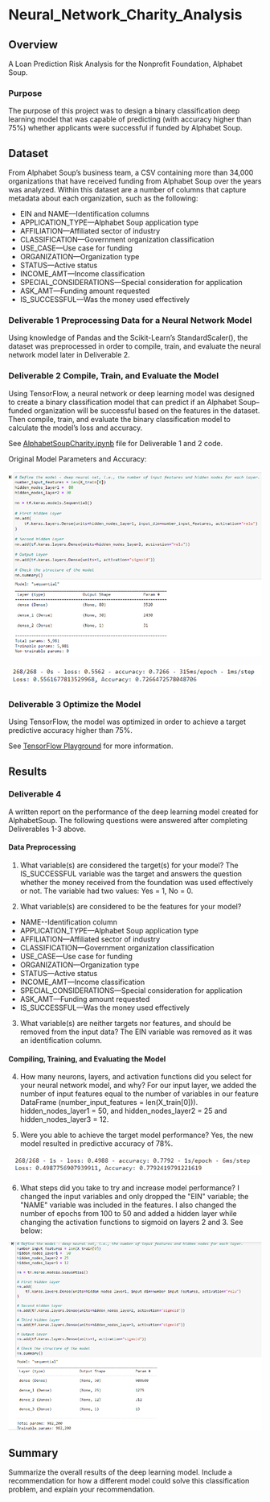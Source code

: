 # Neural_Network_Charity_Analysis

## Overview

A Loan Prediction Risk Analysis for the Nonprofit Foundation, Alphabet Soup.

### Purpose

The purpose of this project was to design a binary classification deep learning model that was capable of predicting (with accuracy higher than 75%) whether applicants were successful if funded by Alphabet Soup. 

## Dataset

From Alphabet Soup’s business team, a CSV containing more than 34,000 organizations that have received funding from Alphabet Soup over the years was analyzed. Within this dataset are a number of columns that capture metadata about each organization, such as the following:

- EIN and NAME—Identification columns
- APPLICATION_TYPE—Alphabet Soup application type
- AFFILIATION—Affiliated sector of industry
- CLASSIFICATION—Government organization classification
- USE_CASE—Use case for funding
- ORGANIZATION—Organization type
- STATUS—Active status
- INCOME_AMT—Income classification
- SPECIAL_CONSIDERATIONS—Special consideration for application
- ASK_AMT—Funding amount requested
- IS_SUCCESSFUL—Was the money used effectively

### Deliverable 1 Preprocessing Data for a Neural Network Model

Using knowledge of Pandas and the Scikit-Learn’s StandardScaler(), the dataset was preprocessed in order to compile, train, and evaluate the neural network model later in Deliverable 2. 

### Deliverable 2 Compile, Train, and Evaluate the Model

Using TensorFlow, a neural network or deep learning model was designed to create a binary classification model that can predict if an Alphabet Soup–funded organization will be successful based on the features in the dataset. Then compile, train, and evaluate the binary classification model to calculate the model’s loss and accuracy.

See [AlphabetSoupCharity.ipynb](https://github.com/KimberlyCrawford/Neural_Network_Charity_Analysis/blob/main/AlphabetSoupCharity.ipynb) file for Deliverable 1 and 2 code.

Original Model Parameters and Accuracy:

![OriginalModel_sequential.png](https://github.com/KimberlyCrawford/Neural_Network_Charity_Analysis/blob/main/Resources/OriginalModel_sequential.png)

![OriginalModel_accuracy.png](https://github.com/KimberlyCrawford/Neural_Network_Charity_Analysis/blob/main/Resources/OriginalModel_accuracy.png)

### Deliverable 3 Optimize the Model

Using TensorFlow, the model was optimized in order to achieve a target predictive accuracy higher than 75%. 

See [TensorFlow Playground](https://playground.tensorflow.org/#activation=tanh&batchSize=10&dataset=gauss&regDataset=reg-plane&learningRate=0.03&regularizationRate=0&noise=0&networkShape=1&seed=0.10587&showTestData=false&discretize=true&percTrainData=50&x=true&y=true&xTimesY=false&xSquared=false&ySquared=false&cosX=false&sinX=false&cosY=false&sinY=false&collectStats=false&problem=classification&initZero=false&hideText=false&discretize_hide=true&regularization_hide=true&learningRate_hide=true&regularizationRate_hide=true&percTrainData_hide=true&showTestData_hide=true&noise_hide=true&batchSize_hide=true) for more information.

## Results

### Deliverable 4 

A written report on the performance of the deep learning model created for AlphabetSoup. The following questions were answered after completing Deliverables 1-3 above.

#### Data Preprocessing

1) What variable(s) are considered the target(s) for your model? The IS_SUCCESSFUL variable was the target and answers the question whether the money received from the foundation was used effectively or not. The variable had two values: Yes = 1, No = 0. 

2) What variable(s) are considered to be the features for your model?

- NAME--Identification column
- APPLICATION_TYPE—Alphabet Soup application type
- AFFILIATION—Affiliated sector of industry
- CLASSIFICATION—Government organization classification
- USE_CASE—Use case for funding
- ORGANIZATION—Organization type
- STATUS—Active status
- INCOME_AMT—Income classification
- SPECIAL_CONSIDERATIONS—Special consideration for application
- ASK_AMT—Funding amount requested
- IS_SUCCESSFUL—Was the money used effectively

3) What variable(s) are neither targets nor features, and should be removed from the input data? The EIN variable was removed as it was an identification column.

#### Compiling, Training, and Evaluating the Model

4) How many neurons, layers, and activation functions did you select for your neural network model, and why? For our input layer, we added the number of input features equal to the number of variables in our feature DataFrame (number_input_features = len(X_train[0])). hidden_nodes_layer1 =  50, and hidden_nodes_layer2 = 25 and hidden_nodes_layer3 = 12. 

5) Were you able to achieve the target model performance? Yes, the new model resulted in predictive accuracy of 78%.

![Optimized_accuracy.png](https://github.com/KimberlyCrawford/Neural_Network_Charity_Analysis/blob/main/Resources/Optimized_accuracy.png)

6) What steps did you take to try and increase model performance? I changed the input variables and only dropped the "EIN" variable; the "NAME" variable was included in the features. I also changed the number of epochs from 100 to 50 and added a hidden layer while changing the activation functions to sigmoid on layers 2 and 3. See below: 

![Optimized_parameters.png](https://github.com/KimberlyCrawford/Neural_Network_Charity_Analysis/blob/main/Resources/Optimized_parameters.png)

## Summary

Summarize the overall results of the deep learning model. 
Include a recommendation for how a different model could solve this classification problem, and explain your recommendation.
